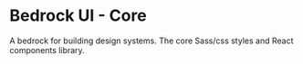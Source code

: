 # Bedrock UI - Core

A bedrock for building design systems. The core Sass/css styles and React components library.

